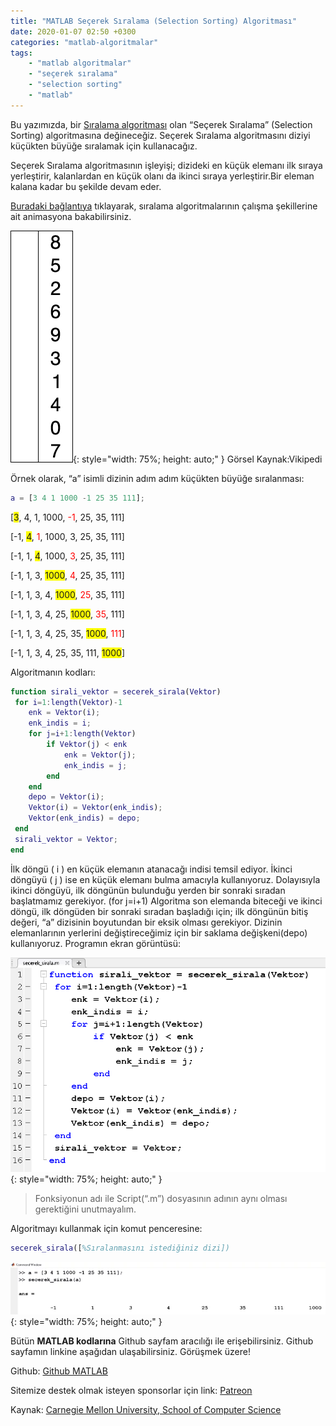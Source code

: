 ```yaml
---
title: "MATLAB Seçerek Sıralama (Selection Sorting) Algoritması"
date: 2020-01-07 02:50 +0300
categories: "matlab-algoritmalar"
tags: 
    - "matlab algoritmalar" 
    - "seçerek sıralama" 
    - "selection sorting"
    - "matlab"
---
```


Bu yazımızda, bir [Sıralama algoritması](https://www.kodlamaogreniyorum.com/matlab-algoritmalar/) olan “Seçerek Sıralama” (Selection Sorting) algoritmasına değineceğiz. Seçerek Sıralama algoritmasını diziyi küçükten büyüğe sıralamak için kullanacağız.

Seçerek Sıralama algoritmasının işleyişi; dizideki en küçük elemanı ilk sıraya yerleştirir, kalanlardan en küçük olanı da ikinci sıraya yerleştirir.Bir eleman kalana kadar bu şekilde devam eder.

[Buradaki bağlantıya](https://www.toptal.com/developers/sorting-algorithms) tıklayarak, sıralama algoritmalarının çalışma şekillerine ait animasyona bakabilirsiniz.

!["Kaynak: Vikipedi"](/assets/img/matlab/matlab51.gif){: style="width: 75%; height: auto;" }  Görsel Kaynak:Vikipedi

Örnek olarak, “a” isimli dizinin adım adım küçükten büyüğe sıralanması:

```matlab
a = [3 4 1 1000 -1 25 35 111];
```

[<span style="background-color: yellow;">3</span>, 4, 1, 1000, <span style="color: red;">-1</span>, 25, 35, 111]

[-1, <span style="background-color: yellow;">4</span>, <span style="color: red;">1</span>, 1000, 3, 25, 35, 111]

[-1, 1, <span style="background-color: yellow;">4</span>, 1000, <span style="color: red;">3</span>, 25, 35, 111]

[-1, 1, 3, <span style="background-color: yellow;">1000</span>, <span style="color: red;">4</span>, 25, 35, 111]

[-1, 1, 3, 4, <span style="background-color: yellow;">1000</span>, <span style="color: red;">25</span>, 35, 111]

[-1, 1, 3, 4, 25, <span style="background-color: yellow;">1000</span>, <span style="color: red;">35</span>, 111]

[-1, 1, 3, 4, 25, 35, <span style="background-color: yellow;">1000</span>, <span style="color: red;">111</span>]

[-1, 1, 3, 4, 25, 35, 111, <span style="background-color: yellow;">1000</span>]

Algoritmanın kodları:

```matlab
function sirali_vektor = secerek_sirala(Vektor)
 for i=1:length(Vektor)-1
    enk = Vektor(i);
    enk_indis = i;
    for j=i+1:length(Vektor)
        if Vektor(j) < enk
            enk = Vektor(j);
            enk_indis = j;
        end         
    end 
    depo = Vektor(i);
    Vektor(i) = Vektor(enk_indis);
    Vektor(enk_indis) = depo;    
 end
 sirali_vektor = Vektor;
end
```

İlk döngü ( i ) en küçük elemanın atanacağı indisi temsil ediyor. İkinci döngüyü ( j ) ise en küçük elemanı bulma amacıyla kullanıyoruz. Dolayısıyla ikinci döngüyü, ilk döngünün bulunduğu yerden bir sonraki sıradan başlatmamız gerekiyor. (for j=i+1) Algoritma son elemanda biteceği ve ikinci döngü, ilk döngüden bir sonraki sıradan başladığı için; ilk döngünün bitiş değeri, “a” dizisinin boyutundan bir eksik olması gerekiyor. Dizinin elemanlarının yerlerini değiştireceğimiz için bir saklama değişkeni(depo) kullanıyoruz. Programın ekran görüntüsü:

![](/assets/img/matlab/matlab52.png){: style="width: 75%; height: auto;" }

> Fonksiyonun adı ile Script(“.m”) dosyasının adının aynı olması gerektiğini unutmayalım.

Algoritmayı kullanmak için komut penceresine:

```matlab
secerek_sirala([%Sıralanmasını istediğiniz dizi])
```

![](/assets/img/matlab/matlab53.webp){: style="width: 75%; height: auto;" }

Bütün **MATLAB kodlarına** Github sayfam aracılığı ile erişebilirsiniz. Github sayfamın linkine aşağıdan ulaşabilirsiniz. Görüşmek üzere!

Github: [Github MATLAB](https://github.com/TunahanBilgic/kodlamaogreniyorum/tree/main/matlab)

Sitemize destek olmak isteyen sponsorlar için link: [Patreon](https://patreon.com/tunahanbilgic)

Kaynak: [Carnegie Mellon University, School of Computer Science](http://www.cs.cmu.edu/~adamchik/15-121/lectures/Sorting%20Algorithms/sorting.html)
